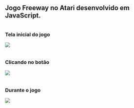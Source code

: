 ## Jogo Freeway no Atari desenvolvido em JavaScript.

#

### Tela inicial do jogo
<img src="https://ik.imagekit.io/smcdfr9wf/freeway/iniciar.png?ik-sdk-version=javascript-1.4.3&updatedAt=1676574315248">

#

### Clicando no botão
<img src="https://ik.imagekit.io/smcdfr9wf/freeway/bot%C3%A3o.png?ik-sdk-version=javascript-1.4.3&updatedAt=1676574637920">

#

### Durante o jogo
<img src="https://ik.imagekit.io/smcdfr9wf/freeway/jogo.png?ik-sdk-version=javascript-1.4.3&updatedAt=1676574315308">
